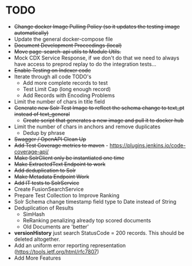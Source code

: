 # TODO
* ~~Change docker Image Pulling Policy (so it updates the testing image automatically)~~
* Update the general docker-compose file
* ~~Document Development Proceedings (local)~~
* ~~Move page-search-api utils to Module Utils.~~
* Mock CDX Service Response, if we don't do that we need to always have access to preprod replay to do the integration tests... 
* ~~Enable Testing on Indexer code~~
* Iterate through all code TODO's
    * Add more complete records to test
    * Test Limit Cap (long enough record)
    * Add Records with Encoding Problems
* Limit the number of chars in title field
* ~~Generate new Solr Test Image to reflect the schema change to text_pt instead of text_general~~
    * ~~Create script that generates a new image and pull it to docker hub~~
* Limit the number of chars in anchors and remove duplicates
    * Dedup by phrase
* ~~Swagger / OpenAPI Clean Up~~
* ~~Add Test Coverage metrics to maven~~ - https://plugins.jenkins.io/code-coverage-api/
* ~~Make SolrClient only be instantiated one time~~
* ~~Make ExtractedText Endpoint to work~~
* ~~Add deduplication to Solr~~
* ~~Make Metadata Endpoint Work~~
* ~~Add IT tests to SolrService~~
* Create FusionSearchService
* Prepare Test Collection to Improve Ranking
* Solr Schema change timestamp field type to Date instead of String
* Deduplication of Results
    * SimHash
    * ReRanking penalizing already top scored documents
    * Old Documents are 'better' 
* **versionHistory** just search StatusCode = 200 records. This should be deleted altogether.
* Add an uniform error reporting representation (https://tools.ietf.org/html/rfc7807)
* Add More Features
